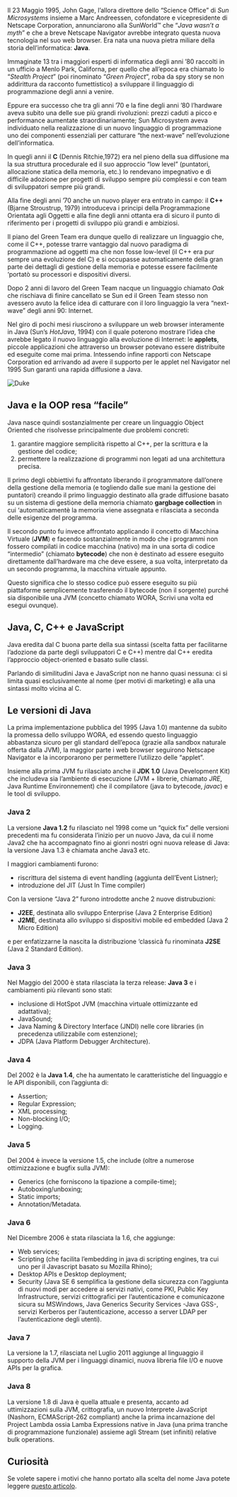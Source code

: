 Il 23 Maggio 1995, John Gage, l’allora direttore dello “Science Office” di _Sun Microsystems_ insieme a Marc Andreessen, cofondatore e vicepresidente di Netscape Corporation, annunciarono alla SunWorld™ che “_Java wasn’t a myth_” e che a breve Netscape Navigator avrebbe integrato questa nuova tecnologia nel suo web browser. Era nata una nuova pietra miliare della storia dell’informatica: **Java**.

Immaginate 13 tra i maggiori esperti di informatica degli anni ’80 raccolti in un ufficio a Menlo Park, Californa, per quello che all’epoca era chiamato lo “_Stealth Project_” (poi rinominato “_Green Project_“, roba da spy story se non addirittura da racconto fumettistico) a sviluppare il linguaggio di programmazione degli anni a venire.

Eppure era successo che tra gli anni ’70 e la fine degli anni ’80 l’hardware aveva subito una delle sue più grandi rivoluzioni: prezzi caduti a picco e performance aumentate straordinariamente; Sun Microsystem aveva individuato nella realizzazione di un nuovo linguaggio di programmazione uno dei componenti essenziali per catturare “the next-wave” nell’evoluzione dell’informatica.

In quegli anni il **C** (Dennis Ritchie,1972) era nel pieno della sua diffusione ma la sua struttura procedurale ed il suo approccio “low level” (puntatori, allocazione statica della memoria, etc.) lo rendevano impegnativo e di difficile adozione per progetti di sviluppo sempre più complessi e con team di sviluppatori sempre più grandi.

Alla fine degli anni ’70 anche un nuovo player era entrato in campo: il **C++** (Bjarne Stroustrup, 1979) introduceva i principi della Programmazione Orientata agli Oggetti e alla fine degli anni ottanta era di sicuro il punto di riferimento per i progetti di sviluppo più grandi e ambiziosi.

Il piano del Green Team era dunque quello di realizzare un linguaggio che, come il C++, potesse trarre vantaggio dal nuovo paradigma di programmazione ad oggetti ma che non fosse low-level (il C++ era pur sempre una evoluzione del C) e si occupasse automaticamente della gran parte dei dettagli di gestione della memoria e potesse essere facilmente ‘portatò su processori e dispositivi diversi.

Dopo 2 anni di lavoro del Green Team nacque un linguaggio chiamato _Oak_ che rischiava di finire cancellato se Sun ed il Green Team stesso non avessero avuto la felice idea di catturare con il loro linguaggio la vera “next-wave” degli anni 90: Internet.

Nel giro di pochi mesi riuscirono a sviluppare un web browser interamente in Java (Sun’s _HotJava_, 1994) con il quale poterono mostrare l’idea che avrebbe legato il nuovo linguaggio alla evoluzione di Internet: le **applets**, piccole applicazioni che attraverso un browser potevano essere distribuite ed eseguite come mai prima. Intessendo infine rapporti con Netscape Corporation ed arrivando ad avere il supporto per le applet nel Navigator nel 1995 Sun garantì una rapida diffusione a Java.

![Duke](http://www.html.it/wp-content/uploads/2006/03/java01_01.png)

Java e la OOP resa “facile”
---------------------------

Java nasce quindi sostanzialmente per creare un linguaggio Object Oriented che risolvesse principalmente due problemi concreti:

1.  garantire maggiore semplicità rispetto al C++, per la scrittura e la gestione del codice;
2.  permettere la realizzazione di programmi non legati ad una architettura precisa.

Il primo degli obbiettivi fu affrontato liberando il programmatore dall’onere della gestione della memoria (e togliendo dalle sue mani la gestione dei puntatori) creando il primo linguaggio destinato alla grade diffusione basato su un sistema di gestione della memoria chiamato **gargbage collection** in cui ‘automaticamentè la memoria viene assegnata e rilasciata a seconda delle esigenze del programma.

Il secondo punto fu invece affrontato applicando il concetto di Macchina Virtuale (**JVM**) e facendo sostanzialmente in modo che i programmi non fossero compilati in codice macchina (nativo) ma in una sorta di codice “intermedio” (chiamato **bytecode**) che non è destinato ad essere eseguito direttamente dall’hardware ma che deve essere, a sua volta, interpretato da un secondo programma, la macchina virtuale appunto.

Questo significa che lo stesso codice può essere eseguito su più piattaforme semplicemente trasferendo il bytecode (non il sorgente) purché sia disponibile una JVM (concetto chiamato WORA, Scrivi una volta ed esegui ovunque).

Java, C, C++ e JavaScript
-------------------------

Java eredita dal C buona parte della sua sintassi (scelta fatta per facilitarne l’adozione da parte degli sviluppatori C e C++) mentre dal C++ eredita l’approccio object-oriented e basato sulle classi.

Parlando di similitudini Java e JavaScript non ne hanno quasi nessuna: ci si limita quasi esclusivamente al nome (per motivi di marketing) e alla una sintassi molto vicina al C.

Le versioni di Java
-------------------

La prima implementazione pubblica del 1995 (Java 1.0) mantenne da subito la promessa dello sviluppo WORA, ed essendo questo linguaggio abbastanza sicuro per gli standard dell’epoca (grazie alla sandbox naturale offerta dalla JVM), la maggior parte i web browser seguirono Netscape Navigator e la incorporarono per permettere l’utilizzo delle “applet”.

Insieme alla prima JVM fu rilasciato anche il **JDK 1.0** (Java Development Kit) che includeva sia l’ambiente di esecuzione (JVM + librerie, chiamato _JRE_, Java Runtime Environnement) che il compilatore (java to bytecode, _javac_) e le tool di sviluppo.

### Java 2

La versione **Java 1.2** fu rilasciato nel 1998 come un “quick fix” delle versioni precedenti ma fu considerata l’inizio per un nuovo Java, da cui il nome Java2 che ha accompagnato fino ai gionri nostri ogni nuova release di Java: la versione Java 1.3 è chiamata anche Java3 etc.

I maggiori cambiamenti furono:

*   riscrittura del sistema di event handling (aggiunta dell’Event Listner);
*   introduzione del JIT (Just In Time compiler)

Con la versione “Java 2” furono introdotte anche 2 nuove distrubuzioni:

*   **J2EE**, destinata allo sviluppo Enterprise (Java 2 Enterprise Edition)
*   **J2ME**, destinata allo sviluppo si dispositivi mobile ed embedded (Java 2 Micro Edition)

e per enfatizzarne la nascita la distribuzione ‘classicà fu rinominata **J2SE** (Java 2 Standard Edition).

### Java 3

Nel Maggio del 2000 è stata rilasciata la terza release: **Java 3** e i cambiamenti più rilevanti sono stati:

*   inclusione di HotSpot JVM (macchina virtuale ottimizzante ed adattativa);
*   JavaSound;
*   Java Naming & Directory Interface (JNDI) nelle core libraries (in precedenza utilizzabile com estenzione);
*   JDPA (Java Platform Debugger Architecture).

### Java 4

Del 2002 è la **Java 1.4**, che ha aumentato le caratteristiche del linguaggio e le API disponibili, con l’aggiunta di:

*   Assertion;
*   Regular Expression;
*   XML processing;
*   Non-blocking I/O;
*   Logging.

### Java 5

Del 2004 è invece la versione 1.5, che include (oltre a numerose ottimizzazione e bugfix sulla JVM):

*   Generics (che forniscono la tipazione a compile-time);
*   Autoboxing/unboxing;
*   Static imports;
*   Annotation/Metadata.

### Java 6

Nel Dicembre 2006 è stata rilasciata la 1.6, che aggiunge:

*   Web services;
*   Scripting (che facilita l’embedding in java di scripting engines, tra cui uno per il Javascript basato su Mozilla Rhino);
*   Desktop APIs e Desktop deployment;
*   Security (Java SE 6 semplifica la gestione della sicurezza con l’aggiunta di nuovi modi per accedere ai servizi nativi, come PKI, Public Key Infrastructure, servizi crittografici per l’autenticazione e comunicazone sicura su MSWindows, Java Generics Security Services -Java GSS-, servizi Kerberos per l’autenticazione, accesso a server LDAP per l’autenticazione degli utenti).

### Java 7

La versione la 1.7, rilasciata nel Luglio 2011 aggiunge al linguaggio il supporto della JVM per i linguaggi dinamici, nuova libreria file I/O e nuove APIs per la grafica.

### Java 8

La versione 1.8 di Java è quella attuale e presenta, accanto ad uttimizzazioni sulla JVM, crittografia, un nuovo Interprete JavaScript (Nashorn, ECMAScript-262 compliant) anche la prima incarnazione del Project Lambda ossia Lamba Expressions native in Java (una prima tranche di programmazione funzionale) assieme agli Stream (set infiniti) relative bulk operations.

Curiosità
---------

Se volete sapere i motivi che hanno portato alla scelta del nome Java potete leggere [questo articolo](http://www.javaworld.com/article/2077265/core-java/so-why-did-they-decide-to-call-it-java-.html).